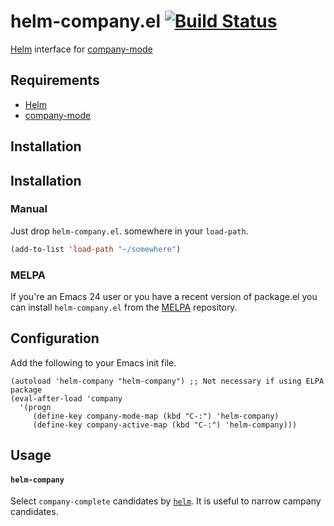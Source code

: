 helm-company.el [![Build Status](https://travis-ci.org/yasuyk/helm-company.png)](https://travis-ci.org/yasuyk/helm-company)
============

[Helm] interface for [company-mode]

## Requirements

- [Helm]
- [company-mode]

## Installation

## Installation

### Manual

Just drop `helm-company.el`. somewhere in your `load-path`.

```lisp
(add-to-list 'load-path "~/somewhere")
```

### MELPA

If you're an Emacs 24 user or you have a recent version of package.el
you can install `helm-company.el` from the [MELPA](http://melpa.milkbox.net/) repository.

## Configuration

Add the following to your Emacs init file.

    (autoload 'helm-company "helm-company") ;; Not necessary if using ELPA package
    (eval-after-load 'company
      '(progn
         (define-key company-mode-map (kbd "C-:") 'helm-company)
         (define-key company-active-map (kbd "C-:") 'helm-company)))

## Usage

####  `helm-company`

Select `company-complete` candidates by [`helm`][helm].
It is useful to narrow campany candidates.

[Helm]:http://emacs-helm.github.io/helm/
[company-mode]:http://company-mode.github.io/
